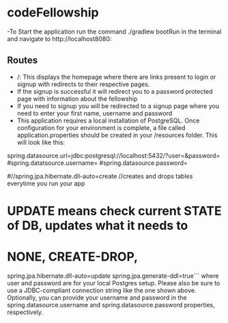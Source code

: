 # codeFellowship
-To Start the application run the command ./gradlew bootRun in the terminal and navigate to http://localhost8080:

## Routes

- /: This displays the homepage where there are links present to login or signup with redirects to their respective pages. 
- If the signup is successful it will redirect you to a password protected page with information about the fellowship
- If you need to signup you will be redirected to a signup page where you need to enter your first name, username and password
- This application requires a local installation of PostgreSQL. Once configuration for your environment is complete, a file called application.properties should be created in your /resources folder. This will look like this:

spring.datasource.url=jdbc:postgresql://localhost:5432/?user=<user>&password=<user>
#spring.datatsource.username=
#spring.datasource.password=

#//spring.jpa.hibernate.dll-auto=create //creates and drops tables everytime you run your app
# UPDATE means check current STATE of DB, updates what it needs to
# NONE, CREATE-DROP,
spring.jpa.hibernate.dll-auto=update
spring.jpa.generate-ddl=true```
where user and password are for your local Postgres setup. Please also be sure to use a JDBC-compliant connection string like the one shown above. Optionally, you can provide your username and password in the spring.datasource.username and spring.datasource.password properties, respectively.
